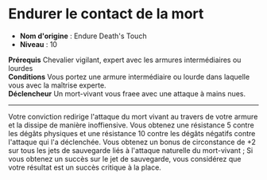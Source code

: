 # Endurer le contact de la mort

 * **Nom d'origine** : Endure Death's Touch
 * **Niveau** : 10


<p><span id="ctl00_MainContent_DetailedOutput"><strong>Prérequis</strong> Chevalier vigilant, expert avec les armures intermédiaires ou lourdes <br><strong>Conditions</strong> Vous portez une armure intermédiaire ou lourde dans laquelle vous avec la maîtrise experte.<br><strong>Déclencheur</strong> Un mort-vivant vous fraee avec une attaque à mains nues.<br></span></p>
<hr>
<p>Votre conviction redirige l'attaque du mort vivant au travers de votre armure et la dissipe de manière inoffiensive. Vous obtenez une résistance 5 contre les dégâts physiques et une résistance 10 contre les dégâts négatifs contre l'attaque qui l'a déclenchée. Vous obtenez un bonus de circonstance de +2 sur tous les jets de sauvegarde liés à l'attaque naturelle du mort-vivant ; Si vous obtenez un succès sur le jet de sauvegarde, vous considérez que votre résultat est un succès critique à la place.&nbsp;</p>